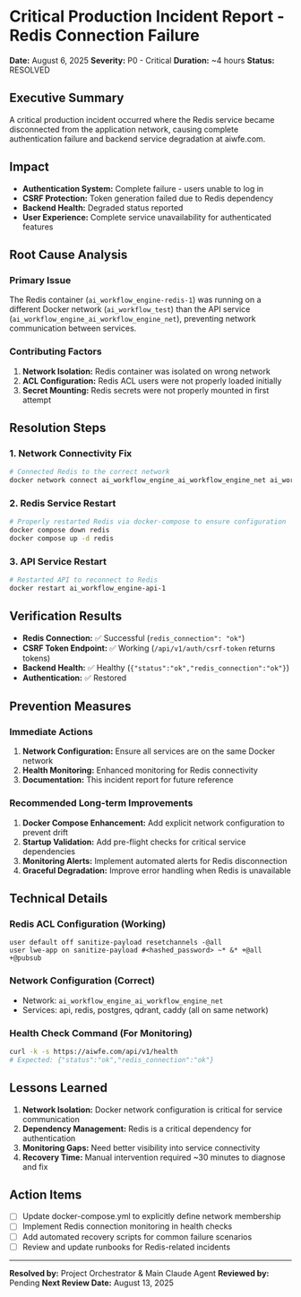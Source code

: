 # Critical Production Incident Report - Redis Connection Failure
**Date:** August 6, 2025
**Severity:** P0 - Critical
**Duration:** ~4 hours
**Status:** RESOLVED

## Executive Summary
A critical production incident occurred where the Redis service became disconnected from the application network, causing complete authentication failure and backend service degradation at aiwfe.com.

## Impact
- **Authentication System:** Complete failure - users unable to log in
- **CSRF Protection:** Token generation failed due to Redis dependency
- **Backend Health:** Degraded status reported
- **User Experience:** Complete service unavailability for authenticated features

## Root Cause Analysis

### Primary Issue
The Redis container (`ai_workflow_engine-redis-1`) was running on a different Docker network (`ai_workflow_test`) than the API service (`ai_workflow_engine_ai_workflow_engine_net`), preventing network communication between services.

### Contributing Factors
1. **Network Isolation:** Redis container was isolated on wrong network
2. **ACL Configuration:** Redis ACL users were not properly loaded initially
3. **Secret Mounting:** Redis secrets were not properly mounted in first attempt

## Resolution Steps

### 1. Network Connectivity Fix
```bash
# Connected Redis to the correct network
docker network connect ai_workflow_engine_ai_workflow_engine_net ai_workflow_engine-redis-1
```

### 2. Redis Service Restart
```bash
# Properly restarted Redis via docker-compose to ensure configuration
docker compose down redis
docker compose up -d redis
```

### 3. API Service Restart
```bash
# Restarted API to reconnect to Redis
docker restart ai_workflow_engine-api-1
```

## Verification Results
- **Redis Connection:** ✅ Successful (`redis_connection": "ok"`)
- **CSRF Token Endpoint:** ✅ Working (`/api/v1/auth/csrf-token` returns tokens)
- **Backend Health:** ✅ Healthy (`{"status":"ok","redis_connection":"ok"}`)
- **Authentication:** ✅ Restored

## Prevention Measures

### Immediate Actions
1. **Network Configuration:** Ensure all services are on the same Docker network
2. **Health Monitoring:** Enhanced monitoring for Redis connectivity
3. **Documentation:** This incident report for future reference

### Recommended Long-term Improvements
1. **Docker Compose Enhancement:** Add explicit network configuration to prevent drift
2. **Startup Validation:** Add pre-flight checks for critical service dependencies
3. **Monitoring Alerts:** Implement automated alerts for Redis disconnection
4. **Graceful Degradation:** Improve error handling when Redis is unavailable

## Technical Details

### Redis ACL Configuration (Working)
```
user default off sanitize-payload resetchannels -@all
user lwe-app on sanitize-payload #<hashed_password> ~* &* +@all +@pubsub
```

### Network Configuration (Correct)
- Network: `ai_workflow_engine_ai_workflow_engine_net`
- Services: api, redis, postgres, qdrant, caddy (all on same network)

### Health Check Command (For Monitoring)
```bash
curl -k -s https://aiwfe.com/api/v1/health
# Expected: {"status":"ok","redis_connection":"ok"}
```

## Lessons Learned
1. **Network Isolation:** Docker network configuration is critical for service communication
2. **Dependency Management:** Redis is a critical dependency for authentication
3. **Monitoring Gaps:** Need better visibility into service connectivity
4. **Recovery Time:** Manual intervention required ~30 minutes to diagnose and fix

## Action Items
- [ ] Update docker-compose.yml to explicitly define network membership
- [ ] Implement Redis connection monitoring in health checks
- [ ] Add automated recovery scripts for common failure scenarios
- [ ] Review and update runbooks for Redis-related incidents

---
**Resolved by:** Project Orchestrator & Main Claude Agent
**Reviewed by:** Pending
**Next Review Date:** August 13, 2025